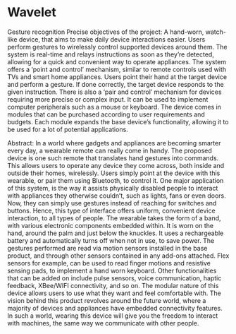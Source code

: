 # Wavelet
Gesture recognition
Precise objectives of the project:
A hand-worn, watch-like device, that aims to make daily device interactions easier. Users perform gestures to wirelessly control supported devices around them. The system is real-time and relays instructions as soon as they’re detected, allowing for a quick and convenient way to operate appliances.
The system offers a ‘point and control’ mechanism, similar to remote controls used with TVs and smart home appliances. Users point their hand at the target device and perform a gesture. If done correctly, the target device responds to the given instruction. There is also a ‘pair and control’ mechanism for devices requiring more precise or complex input. It can be used to implement computer peripherals such as a mouse or keyboard.
The device comes in modules that can be purchased according to user requirements and budgets. Each module expands the base device’s functionality, allowing it to be used for a lot of potential applications.



Abstract:
In a world where gadgets and appliances are becoming smarter every day, a wearable remote can really come in handy. The proposed device is one such remote that translates hand gestures into commands. This allows users to operate any device they come across, both inside and outside their homes, wirelessly. Users simply point at the device with this wearable, or pair them using Bluetooth, to control it.
One major application of this system, is the way it assists physically disabled people to interact with appliances they otherwise couldn’t, such as lights, fans or even doors. Now, they can simply use gestures instead of reaching for switches and buttons. Hence, this type of interface offers uniform, convenient device interaction, to all types of people.
The wearable takes the form of a band, with various electronic components embedded within. It is worn on the hand, around the palm and just below the knuckles. It uses a rechargeable battery and automatically turns off when not in use, to save power. The gestures performed are read via motion sensors installed in the base product, and through other sensors contained in any add-ons attached. Flex sensors for example, can be used to read finger motions and resistive sensing pads,
to implement a hand worn keyboard. Other functionalities that can be added on include pulse sensors, voice communication, haptic feedback, XBee/WIFI connectivity, and so on. The modular nature of this device allows users to use what they want and feel comfortable with.
The vision behind this product revolves around the future world, where a majority of devices and appliances have embedded connectivity features. In such a world, wearing this device will give you the freedom to interact with machines, the same way we communicate with other people.
